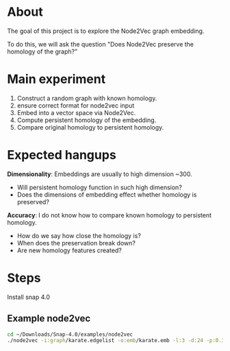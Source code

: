 # About

The goal of this project is to explore the Node2Vec graph embedding.

To do this, we will ask the question "Does Node2Vec preserve the homology of the graph?"

# Main experiment

1. Construct a random graph with known homology.
  1. ensure correct format for node2vec input
2. Embed into a vector space via Node2Vec.
3. Compute persistent homology of the embedding.
4. Compare original homology to persistent homology.

# Expected hangups

**Dimensionality**: Embeddings are usually to high dimension ~300.

- Will persistent homology function in such high dimension?
- Does the dimensions of embedding effect whether homology is preserved?

**Accuracy**: I do not know how to compare known homology to persistent homology.

- How do we say how close the homology is?
- When does the preservation break down?
- Are new homology features created?

# Steps

Install snap 4.0

## Example node2vec

``` bash
cd ~/Downloads/Snap-4.0/examples/node2vec
./node2vec -i:graph/karate.edgelist -o:emb/karate.emb -l:3 -d:24 -p:0.3 -dr -v

```
